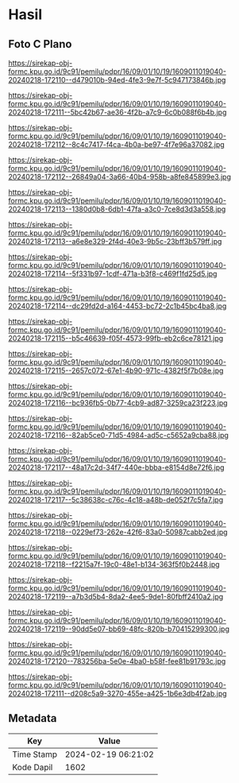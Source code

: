 # Hasil

## Foto C Plano

https://sirekap-obj-formc.kpu.go.id/9c91/pemilu/pdpr/16/09/01/10/19/1609011019040-20240218-172110--d479010b-94ed-4fe3-9e7f-5c947173846b.jpg

https://sirekap-obj-formc.kpu.go.id/9c91/pemilu/pdpr/16/09/01/10/19/1609011019040-20240218-172111--5bc42b67-ae36-4f2b-a7c9-6c0b088f6b4b.jpg

https://sirekap-obj-formc.kpu.go.id/9c91/pemilu/pdpr/16/09/01/10/19/1609011019040-20240218-172112--8c4c7417-f4ca-4b0a-be97-4f7e96a37082.jpg

https://sirekap-obj-formc.kpu.go.id/9c91/pemilu/pdpr/16/09/01/10/19/1609011019040-20240218-172112--26849a04-3a66-40b4-958b-a8fe845899e3.jpg

https://sirekap-obj-formc.kpu.go.id/9c91/pemilu/pdpr/16/09/01/10/19/1609011019040-20240218-172113--1380d0b8-6db1-47fa-a3c0-7ce8d3d3a558.jpg

https://sirekap-obj-formc.kpu.go.id/9c91/pemilu/pdpr/16/09/01/10/19/1609011019040-20240218-172113--a6e8e329-2f4d-40e3-9b5c-23bff3b579ff.jpg

https://sirekap-obj-formc.kpu.go.id/9c91/pemilu/pdpr/16/09/01/10/19/1609011019040-20240218-172114--5f331b97-1cdf-471a-b3f8-c469f1fd25d5.jpg

https://sirekap-obj-formc.kpu.go.id/9c91/pemilu/pdpr/16/09/01/10/19/1609011019040-20240218-172114--dc29fd2d-a164-4453-bc72-2c1b45bc4ba8.jpg

https://sirekap-obj-formc.kpu.go.id/9c91/pemilu/pdpr/16/09/01/10/19/1609011019040-20240218-172115--b5c46639-f05f-4573-99fb-eb2c6ce78121.jpg

https://sirekap-obj-formc.kpu.go.id/9c91/pemilu/pdpr/16/09/01/10/19/1609011019040-20240218-172115--2657c072-67e1-4b90-971c-4382f5f7b08e.jpg

https://sirekap-obj-formc.kpu.go.id/9c91/pemilu/pdpr/16/09/01/10/19/1609011019040-20240218-172116--bc936fb5-0b77-4cb9-ad87-3259ca23f223.jpg

https://sirekap-obj-formc.kpu.go.id/9c91/pemilu/pdpr/16/09/01/10/19/1609011019040-20240218-172116--82ab5ce0-71d5-4984-ad5c-c5652a9cba88.jpg

https://sirekap-obj-formc.kpu.go.id/9c91/pemilu/pdpr/16/09/01/10/19/1609011019040-20240218-172117--48a17c2d-34f7-440e-bbba-e8154d8e72f6.jpg

https://sirekap-obj-formc.kpu.go.id/9c91/pemilu/pdpr/16/09/01/10/19/1609011019040-20240218-172117--5c38638c-c76c-4c18-a48b-de052f7c5fa7.jpg

https://sirekap-obj-formc.kpu.go.id/9c91/pemilu/pdpr/16/09/01/10/19/1609011019040-20240218-172118--0229ef73-262e-42f6-83a0-50987cabb2ed.jpg

https://sirekap-obj-formc.kpu.go.id/9c91/pemilu/pdpr/16/09/01/10/19/1609011019040-20240218-172118--f2215a7f-19c0-48e1-b134-363f5f0b2448.jpg

https://sirekap-obj-formc.kpu.go.id/9c91/pemilu/pdpr/16/09/01/10/19/1609011019040-20240218-172119--a7b3d5b4-8da2-4ee5-9de1-80fbff2410a2.jpg

https://sirekap-obj-formc.kpu.go.id/9c91/pemilu/pdpr/16/09/01/10/19/1609011019040-20240218-172119--90dd5e07-bb69-48fc-820b-b70415299300.jpg

https://sirekap-obj-formc.kpu.go.id/9c91/pemilu/pdpr/16/09/01/10/19/1609011019040-20240218-172120--783256ba-5e0e-4ba0-b58f-fee81b91793c.jpg

https://sirekap-obj-formc.kpu.go.id/9c91/pemilu/pdpr/16/09/01/10/19/1609011019040-20240218-172111--d208c5a9-3270-455e-a425-1b6e3db4f2ab.jpg


## Metadata

| Key        | Value               |
| ---------- | ------------------- |
| Time Stamp | 2024-02-19 06:21:02 |
| Kode Dapil | 1602                |



